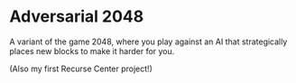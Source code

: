 # Adversarial 2048

A variant of the game 2048, where you play against an AI that strategically places new blocks to make it harder for you.

(Also my first Recurse Center project!)
